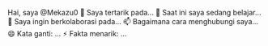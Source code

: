 Hai, saya @Mekazu0
👀 Saya tertarik pada...
🌱 Saat ini saya sedang belajar...
💞️ Saya ingin berkolaborasi pada...
📫 Bagaimana cara menghubungi saya...
😄 Kata ganti: ...
⚡ Fakta menarik: ...

<!---
Mekazu0/Mekazu0 is a ✨ special ✨ repository because its `README.md` (this file) appears on your GitHub profile.
You can click the Preview link to take a look at your changes.
--->

